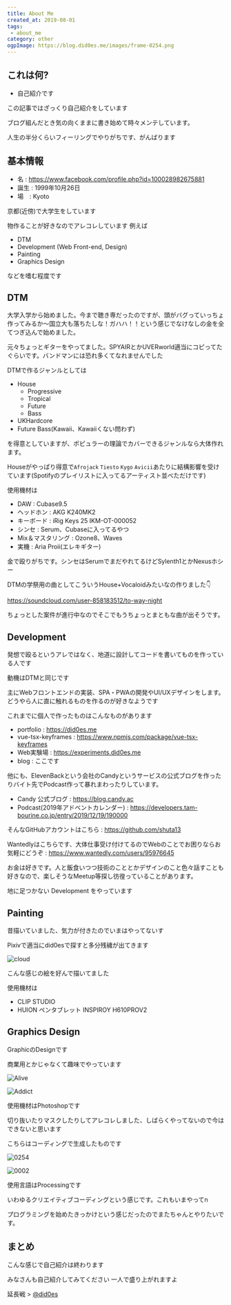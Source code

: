 ```yaml
---
title: About Me
created_at: 2019-08-01
tags: 
 - about_me
category: other
ogpImage: https://blog.did0es.me/images/frame-0254.png
---
```

## これは何?


- 自己紹介です

この記事ではざっくり自己紹介をしています

ブログ組んだとき気の向くままに書き始めて時々メンテしています。

人生の半分くらいフィーリングでやりがちです、がんばります

## 基本情報

- 名 : <a href="https://www.facebook.com/profile.php?id=100028982675881" target="_blank">https://www.facebook.com/profile.php?id=100028982675881</a>
- 誕生 : 1999年10月26日
- 場　: Kyoto

京都(近傍)で大学生をしています

物作ることが好きなのでアレコレしています 例えば

- DTM
- Development (Web Front-end, Design)
- Painting
- Graphics Design

などを嗜む程度です

## **DTM**

大学入学から始めました。今まで聴き専だったのですが、頭がバグっていっちょ作ってみるか〜国立大も落ちたしな！ガハハ！！という感じでなけなしの金を全てつぎ込んで始めました。

元々ちょっとギターをやってました。SPYAIRとかUVERworld適当にコピってたぐらいです。バンドマンには恐れ多くてなれませんでした

DTMで作るジャンルとしては

- House 
  - Progressive
  - Tropical
  - Future
  - Bass
- UKHardcore
- Future Bass(Kawaii、Kawaiiくない問わず)

を得意としていますが、ポピュラーの理論でカバーできるジャンルなら大体作れます。

Houseがやっぱり得意で`Afrojack` `Tiesto` `Kygo` `Avicii`あたりに結構影響を受けています(Spotifyのプレイリストに入ってるアーティスト並べただけです)

使用機材は

- DAW : Cubase9.5
- ヘッドホン : AKG K240MK2
- キーボード : iRig Keys 25 IKM-OT-000052
- シンセ : Serum、Cubaseに入ってるやつ
- Mix＆マスタリング : Ozone8、Waves
- 実機 : Aria Proⅱ(エレキギター)

金で殴りがちです。シンセはSerumでまだやれてるけどSylenth1とかNexusホシー

DTMの学祭用の曲としてこういうHouse+Vocaloidみたいなの作りました👇

<a href="https://soundcloud.com/user-858183512/to-way-night" target="_blank">https://soundcloud.com/user-858183512/to-way-night</a>

ちょっとした案件が進行中なのでそこでもうちょっとまともな曲が出そうです。

## **Development**

発想で殴るというアレではなく、地道に設計してコードを書いてものを作っている人です

動機はDTMと同じです

主にWebフロントエンドの実装、SPA・PWAの開発やUI/UXデザインをします。どうやら人に直に触れるものを作るのが好きなようです

これまでに個人で作ったものはこんなものがあります

- portfolio : <a href="https://did0es.me" target="_blank">https://did0es.me</a>
- vue-tsx-keyframes : <a href="https://www.npmjs.com/package/vue-tsx-keyframes" target="_blank">https://www.npmjs.com/package/vue-tsx-keyframes</a>
- Web実験場 : <a href="https://experiments.did0es.me" target="_blank">https://experiments.did0es.me</a>
- blog : ここです

他にも、ElevenBackという会社のCandyというサービスの公式ブログを作ったりバイト先でPodcast作って暴れまわったりしています。

- Candy 公式ブログ : <a href="https://blog.candy.ac" target="_blank">https://blog.candy.ac</a>
- Podcast(2019年アドベントカレンダー) : <a href="https://developers.tam-bourine.co.jp/entry/2019/12/19/190000" target="_blank">https://developers.tam-bourine.co.jp/entry/2019/12/19/190000</a>

そんなGitHubアカウントはこちら : <a href="https://github.com/shuta13" target="_blank">https://github.com/shuta13</a>

Wantedlyはこちらです、大体仕事受け付けてるのでWebのことでお困りならお気軽にどうぞ : <a href="https://www.wantedly.com/users/95976645" target="_blank">https://www.wantedly.com/users/95976645</a>

お金は好きです。人と飯食いつつ技術のこととかデザインのこと色々話すことも好きなので、楽しそうなMeetup等探し彷徨っていることがあります。

地に足つかない Development をやっています

## **Painting**

昔描いていました、気力が付きたのでいまはやってないす

Pixivで適当にdid0esで探すと多分残穢が出てきます

![cloud](https://blog.did0es.me/images/cloud.jpg)

こんな感じの絵を好んで描いてました

使用機材は

- CLIP STUDIO
- HUION ペンタブレット INSPIROY H610PROV2

## **Graphics Design**

GraphicのDesignです

商業用とかじゃなくて趣味でやっています

![Alive](https://blog.did0es.me/images/alive.png)

![Addict](https://blog.did0es.me/images/addict.png)

使用機材はPhotoshopです

切り抜いたりマスクしたりしてアレコレしました、しばらくやってないので今はできないと思います

こちらはコーディングで生成したものです

![0254](https://blog.did0es.me/images/frame-0254.png)

![0002](https://blog.did0es.me/images/frame-0002.png)

使用言語はProcessingです

いわゆるクリエイティブコーディングという感じです。これもいまやってn

プログラミングを始めたきっかけという感じだったのでまたちゃんとやりたいです。

## まとめ

こんな感じで自己紹介は終わります

みなさんも自己紹介してみてください 一人で盛り上がれますよ

延長戦 > <a href="https://twitter.com/did0es" target="_blank">@did0es</a>